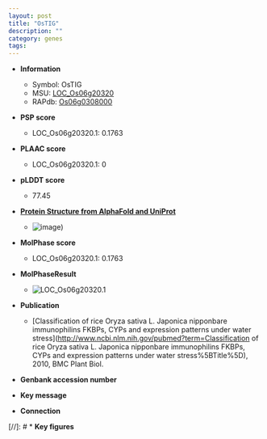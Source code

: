 ```yaml
---
layout: post
title: "OsTIG"
description: ""
category: genes
tags: 
---
```


* **Information**  
    + Symbol: OsTIG  
    + MSU: [LOC_Os06g20320](http://rice.plantbiology.msu.edu/cgi-bin/ORF_infopage.cgi?orf=LOC_Os06g20320)  
    + RAPdb: [Os06g0308000](http://rapdb.dna.affrc.go.jp/viewer/gbrowse_details/irgsp1?name=Os06g0308000)  

* **PSP score**  
    + LOC_Os06g20320.1: 0.1763 

* **PLAAC score**  
    + LOC_Os06g20320.1: 0 

* **pLDDT score**
    + 77.45

* **[Protein Structure from AlphaFold and UniProt](https://www.uniprot.org/uniprotkb/Q5Z4M6/entry#structure)**
    + ![image](https://ricepsp.github.io/images/Q5/AF-Q5Z4M6-F1.png))

* **MolPhase score**
    + LOC_Os06g20320.1: 0.1763

* **MolPhaseResult**
    + ![LOC_Os06g20320.1](https://ricepsp.github.io/pictures/LOC_Os06g/LOC_Os06g20320.1.png)

* **Publication**  
    + [Classification of rice Oryza sativa L. Japonica nipponbare immunophilins FKBPs, CYPs and expression patterns under water stress](http://www.ncbi.nlm.nih.gov/pubmed?term=Classification of rice Oryza sativa L. Japonica nipponbare immunophilins FKBPs, CYPs and expression patterns under water stress%5BTitle%5D), 2010, BMC Plant Biol.

* **Genbank accession number**  

* **Key message**  

* **Connection**  

[//]: # * **Key figures**  


